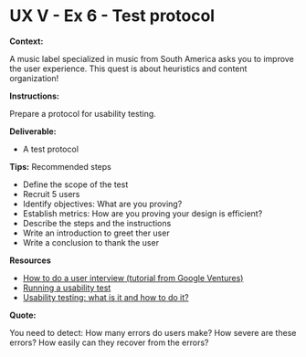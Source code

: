 # UX V - Ex 6 - Test protocol

**Context:** 

A music label specialized in music from South America asks you to improve the user experience. This quest is about heuristics and content organization!

**Instructions:** 

Prepare a protocol for usability testing. 

**Deliverable:** 

- A test protocol

**Tips:** Recommended steps

- Define the scope of the test
- Recruit 5 users
- Identify objectives: What are you proving?
- Establish metrics:  How are you proving your design is efficient?
- Describe the steps and the instructions
- Write an introduction to greet ther user
- Write a conclusion to thank the user

**Resources** 

- [How to do a user interview (tutorial from Google Ventures)](https://www.youtube.com/watch?v=Qq3OiHQ-HCU)
- [Running a usability test](https://www.usability.gov/how-to-and-tools/methods/running-usability-tests.html)
- [Usability testing: what is it and how to do it?](https://uxdesign.cc/usability-testing-what-is-it-how-to-do-it-51356e5de5d)

**Quote:** 

You need to detect: How many errors do users make? How severe are these errors? How easily can they recover from the errors?
